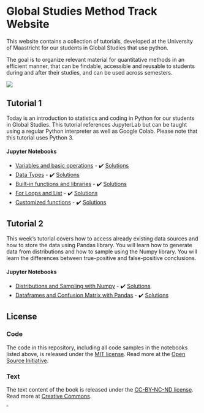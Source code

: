  
# Global Studies Method Track Website

This website contains a collection of tutorials, developed at the University of Maastricht for our students in Global Studies that use python. 

The goal is to organize relevant material for quantitative methods in an efficient manner, that can be findable, accessible and reusable to students during and after their studies, and can be used across semesters.

![](https://www.maastrichtuniversity.nl/sites/default/files/styles/page_photo/public/global_studies_logo_2.jpg?itok=NzXDp5cZ)

## Tutorial 1
Today is an introduction to statistics and coding in Python for our students in Global Studies. This tutorial references JupyterLab but can be taught using a regular Python interpreter as well as Google Colab. Please note that this tutorial uses Python 3.

#### Jupyter Notebooks
+ [Variables and basic operations](https://nbviewer.jupyter.org/github/MaastrichtU-IDS/global-studies/blob/main/semester2/notebooks/1.1-variables-and-assig.ipynb) - ✔️ [Solutions](https://github.com/MaastrichtU-IDS/global-studies/blob/main/semester2/notebooks/1.1-variables-and-assig-solutions.ipynb)
+ [Data Types](https://nbviewer.jupyter.org/github/MaastrichtU-IDS/global-studies/blob/main/semester2/notebooks/1.2-data-types.ipynb) - ✔️ [Solutions](https://github.com/MaastrichtU-IDS/global-studies/blob/main/semester2/notebooks/1.2-data-types-solutions.ipynb)
+ [Built-in functions and libraries](https://nbviewer.jupyter.org/github/MaastrichtU-IDS/global-studies/blob/main/semester2/notebooks/1.3-built-in-functions-and-libraries.ipynb) - ✔️ [Solutions](https://github.com/MaastrichtU-IDS/global-studies/blob/main/semester2/notebooks/1.3-built-in-functions-and-libraries-solutions.ipynb)
+ [For Loops and List](https://nbviewer.jupyter.org/github/MaastrichtU-IDS/global-studies/blob/main/semester2/notebooks/1.4-for-loops.ipynb) - ✔️ [Solutions](https://github.com/MaastrichtU-IDS/global-studies/blob/main/semester2/notebooks/1.4-for-loops-solutions.ipynb)
+ [Customized functions](https://nbviewer.jupyter.org/github/MaastrichtU-IDS/global-studies/blob/main/semester2/notebooks/1.5-writing-functions.ipynb) - ✔️ [Solutions](https://github.com/MaastrichtU-IDS/global-studies/blob/main/semester2/notebooks/1.5-writing-functions-solutions.ipynb)

## Tutorial 2
This week’s tutorial covers how to access already existing data sources and how to store the data using Pandas library. You will learn how to generate data from distributions and how to sample using the Numpy library. You will learn the differences between true-positive and false-positive conclusions.

#### Jupyter Notebooks
+ [Distributions and Sampling with Numpy](https://github.com/MaastrichtU-IDS/global-studies/blob/main/semester2/notebooks/2.1-distributions-and-sampling-numpy.ipynb) - ✔️ [Solutions](https://github.com/MaastrichtU-IDS/global-studies/blob/main/semester2/notebooks/2.1-distributions-and-sampling-numpy-solutions.ipynb)
+ [Dataframes and Confusion Matrix with Pandas](https://github.com/MaastrichtU-IDS/global-studies/blob/main/semester2/notebooks/2.2-data-handling-pandas.ipynb) - ✔️ [Solutions](https://github.com/MaastrichtU-IDS/global-studies/blob/main/semester2/notebooks/2.2-data-handling-pandas-solutions.ipynb)


## License

### Code

The code in this repository, including all code samples in the notebooks listed above, is released under the [MIT license](LICENSE-CODE). Read more at the [Open Source Initiative](https://opensource.org/licenses/MIT).

### Text

The text content of the book is released under the [CC-BY-NC-ND license](LICENSE-TEXT). Read more at [Creative Commons](https://creativecommons.org/licenses/by-nc-nd/3.0/us/legalcode).



<img src="https://avatars.githubusercontent.com/u/36262526?s=280&v=4" style="zoom:33%;" />
